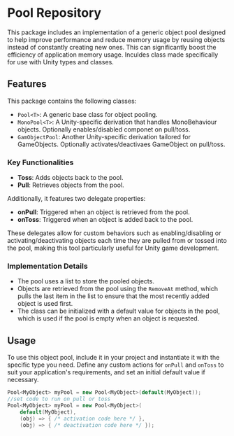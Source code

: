 # Pool Repository

This package includes an implementation of a generic object pool designed to help improve performance and reduce memory usage by reusing objects instead of constantly creating new ones. This can significantly boost the efficiency of application memory usage.  Inculdes class made specifically for use with Unity types and classes.

## Features

This package contains the following classes:

- `Pool<T>`: A generic base class for object pooling.
- `MonoPool<T>`: A Unity-specific derivation that handles MonoBehaviour objects. Optionally enables/disabled componet on pull/toss.
- `GamObjectPool`: Another Unity-specific derivation tailored for GameObjects. Optionally activates/deactivaes GameObject on pull/toss.

### Key Functionalities

- **Toss**: Adds objects back to the pool.
- **Pull**: Retrieves objects from the pool.

Additionally, it features two delegate properties:

- **onPull**: Triggered when an object is retrieved from the pool.
- **onToss**: Triggered when an object is added back to the pool.

These delegates allow for custom behaviors such as enabling/disabling or activating/deactivating objects each time they are pulled from or tossed into the pool, making this tool particularly useful for Unity game development.

### Implementation Details

- The pool uses a list to store the pooled objects.
- Objects are retrieved from the pool using the `RemoveAt` method, which pulls the last item in the list to ensure that the most recently added object is used first.
- The class can be initialized with a default value for objects in the pool, which is used if the pool is empty when an object is requested.

## Usage

To use this object pool, include it in your project and instantiate it with the specific type you need. Define any custom actions for `onPull` and `onToss` to suit your application's requirements, and set an initial default value if necessary.

```csharp
Pool<MyObject> myPool = new Pool<MyObject>(default(MyObject));
//set code to run on pull or toss
Pool<MyObject> myPool = new Pool<MyObject>(
	default(MyObject),
	(obj) => { /* activation code here */ },
	(obj) => { /* deactivation code here */ });

